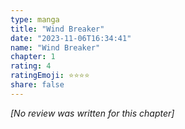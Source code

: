 ```yaml
---
type: manga
title: "Wind Breaker"
date: "2023-11-06T16:34:41"
name: "Wind Breaker"
chapter: 1
rating: 4
ratingEmoji: ⭐️⭐️⭐️⭐️
share: false
---
```


*[No review was written for this chapter]*
